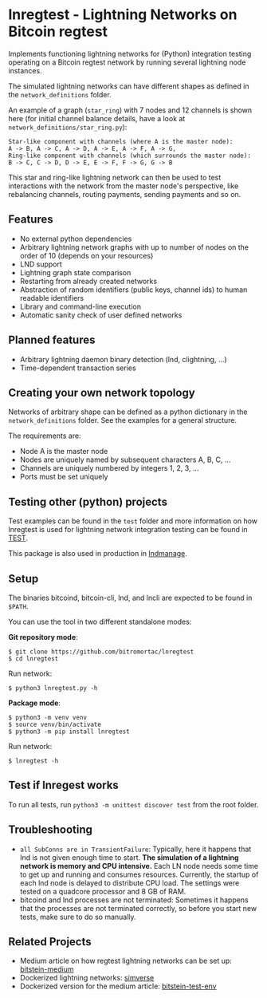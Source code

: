 lnregtest - Lightning Networks on Bitcoin regtest
=================================================

Implements functioning lightning networks for (Python) integration testing 
operating on a Bitcoin regtest network by running several lightning node 
instances.

The simulated lightning networks can have different shapes as defined
 in the `network_definitions` folder.

An example of a graph (`star_ring`) with 7 nodes and 12 channels is shown 
here (for initial channel balance details, have a look at 
`network_definitions/star_ring.py`):

```
Star-like component with channels (where A is the master node):
A -> B, A -> C, A -> D, A -> E, A -> F, A -> G,
Ring-like component with channels (which surrounds the master node):
B -> C, C -> D, D -> E, E -> F, F -> G, G -> B
```
This star and ring-like lightning network can then be used to test interactions
with the network from the master node's perspective, like rebalancing channels,
routing payments, sending payments and so on.

Features
--------
* No external python dependencies
* Arbitrary lightning network graphs with up to number of nodes on the order of
10 (depends on your resources)
* LND support
* Lightning graph state comparison
* Restarting from already created networks
* Abstraction of random identifiers (public keys, channel ids) to human readable
  identifiers
* Library and command-line execution
* Automatic sanity check of user defined networks
  
Planned features
----------------
* Arbitrary lightning daemon binary detection (lnd, clightning, ...)
* Time-dependent transaction series

Creating your own network topology
----------------------------------
Networks of arbitrary shape can be defined as a python dictionary in the
`network_definitions` folder. See the examples for a general structure.

The requirements are:
* Node A is the master node
* Nodes are uniquely named by subsequent characters A, B, C, ...
* Channels are uniquely numbered by integers 1, 2, 3, ...
* Ports must be set uniquely

Testing other (python) projects
-----------------------------
Test examples can be found in the `test` folder and more information on how
lnregtest is used for lightning network integration testing can be found in 
[TEST](./test/TEST.md).

This package is also used in production in 
[lndmanage](https://github.com/bitromortac/lndmanage).

Setup
-----
The binaries bitcoind, bitcoin-cli, lnd, and lncli are expected to be found in 
`$PATH`.

You can use the tool in two different standalone modes:

**Git repository mode**:
```
$ git clone https://github.com/bitromortac/lnregtest
$ cd lnregtest
```
Run network:
```
$ python3 lnregtest.py -h
```

**Package mode**:
```
$ python3 -m venv venv
$ source venv/bin/activate
$ python3 -m pip install lnregtest
```
Run network:
```
$ lnregtest -h
```

Test if lnregest works
-------------------------
To run all tests, run `python3 -m unittest discover test` from the root folder.


Troubleshooting
---------------
* `all SubConns are in TransientFailure`:
  Typically, here it happens that lnd is not given enough time to start. **The 
  simulation of a lightning network is memory and CPU intensive.** Each LN
  node needs some time to get up and running and consumes resources.
  Currently, the startup of each lnd node is delayed to distribute CPU load.
  The settings were tested on a quadcore processor and 8 GB of RAM.
* bitcoind and lnd processes are not terminated:
  Sometimes it happens that the processes are not terminated correctly, so
  before you start new tests, make sure to do so manually.

Related Projects
----------------
* Medium article on how regtest lightning networks can be set up: [bitstein-medium](https://medium.com/@bitstein/setting-up-a-bitcoin-lightning-network-test-environment-ab967167594a)
* Dockerized lightning networks: [simverse](https://github.com/darwin/simverse)
* Dockerized version for the medium article: [bitstein-test-env](https://github.com/JeffVandrewJr/bitstein-test-env)
